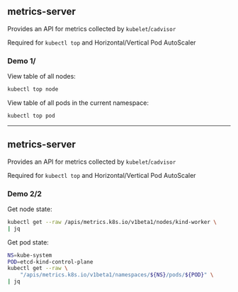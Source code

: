 <!-- .slide: data-transition="fade" -->

## metrics-server [](https://github.com/kubernetes-sigs/metrics-server/)

Provides an API for metrics collected by `kubelet`/`cadvisor`

Required for `kubectl top` and Horizontal/Vertical Pod AutoScaler

### Demo 1/

View table of all nodes:

```bash
kubectl top node
```

View table of all pods in the current namespace:

```bash
kubectl top pod
```

---

<!-- .slide: data-transition="fade" -->

## metrics-server [](https://github.com/kubernetes-sigs/metrics-server/)

Provides an API for metrics collected by `kubelet`/`cadvisor`

Required for `kubectl top` and Horizontal/Vertical Pod AutoScaler

### Demo 2/2

Get node state:

```bash
kubectl get --raw /apis/metrics.k8s.io/v1beta1/nodes/kind-worker \
| jq
```

Get pod state:

```bash
NS=kube-system
POD=etcd-kind-control-plane
kubectl get --raw \
    "/apis/metrics.k8s.io/v1beta1/namespaces/${NS}/pods/${POD}" \
| jq
```
